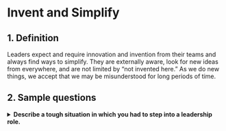 # Invent and Simplify
## 1. Definition
Leaders expect and require innovation and invention from their teams and always find ways to simplify. They are externally aware, look for new ideas from everywhere, and are not limited by “not invented here.” As we do new things, we accept that we may be misunderstood for long periods of time.

## 2. Sample questions
<details>
<summary><b>Describe a tough situation in which you had to step into a leadership role.</b></summary>
<ul>
    <li>
        <b>Situation: </b><br>
        - My team lead and I were responsible for migrating a client’s legacy system to a new framework. Then there are 2 more newbies came to join with my team.<br> 
        - Suddenly, my team lead suffered from dengue fever, which caused him to take a leave of abscence for about 3-4 weeks in the middle of a critical project
    </li>
    <li>
        <b>Task:</b><br>
        - My task was to step into the leadership role, ensure continuity of the project, maintain team morale, and meet the project deadlines.<br>
    </li>
    <li>
        <b>Action:</b><br>
        - Luckiky, I had a quite long time working inside the team so I had the chances to work along with the team leader. As a result, I was quite familiar with most of the daily work and processes.<br>
        - I start reviewing the project plan, deliverables, and timelines. I identified the critical path and any potential risks that could impact the project completion.<br>
        - I held a team meeting to address the sudden change, reassure the team, and outline the steps we would take to keep the project on track. I also encouraged them to open communication<br>
        - Also notified other teams that sometimes intergrated with us to understand the situation and asked for help if needed<br>
        - Lastly, I communicated with the client to inform them of the change in leadership and reassured them of our commitment to delivering the project on time. I provided regular updates to keep them informed of our progress and any adjustments we were making.<br>
    </li>
    <li>
        <b>Result</b><br>
        - The migration was successful, with a 46% reduction in maintenance costs due to the improved code maintainability.<br>
        - The client appreciated the transparency and proactive communication, which strengthened our relationship.<br>
        - Additionally, the team remained motivated and cohesive, and I received positive feedback for leading the project.
    </li>
</ul>
</details>